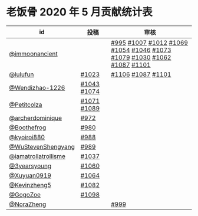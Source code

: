 # 老饭骨 2020 年 5 月贡献统计表

| id | 投稿 | 审核 |
| -- | --- | --- |
| [@immoonancient](https://github.com/immoonancient) | | [#995](/../../issues/995) [#1007](/../../issues/1007) [#1012](/../../issues/1012) [#1069](/../../issues/1069) [#1054](/../../issues/1054) [#1046](/../../issues/1046) [#1073](/../../issues/1073) [#1079](/../../issues/1079) [#1030](/../../issues/1030) [#1062](/../../issues/1062) [#1087](/../../issues/1087) [#1101](/../../issues/1101) |
| [@lulufun](https://github.com/lulufun) | [#1023](/../../issues/1023) | [#1106](/../../issues/1106) [#1087](/../../issues/1087) [#1101](/../../issues/1101) |
| [@Wendizhao-1226](https://github.com/Wendizhao-1226) | [#1043](/../../issues/1043) [#1074](/../../issues/1074) | |
| [@Petitcolza](https://github.com/Petitcolza) | [#1071](/../../issues/1071) [#1089](/../../issues/1089) | |
| [@archerdominique](https://github.com/archerdominique) | [#972](/../../issues/972) | |
| [@Boothefrog](https://github.com/Boothefrog) | [#980](/../../issues/980) | |
| [@kyoiroi880](https://github.com/kyoiroi880) | [#988](/../../issues/988) | |
| [@WuStevenShengyang](https://github.com/WuStevenShengyang) | [#989](/../../issues/989) | |
| [@iamatrollatrollisme](https://github.com/iamatrollatrollisme) | [#1037](/../../issues/1037) | |
| [@3yearsyoung](https://github.com/3yearsyoung) | [#1060](/../../issues/1060) | |
| [@Xuyuan0919](https://github.com/Xuyuan0919) | [#1064](/../../issues/1064) | |
| [@Kevinzheng5](https://github.com/Kevinzheng5) | [#1082](/../../issues/1082) | |
| [@GogoZoe](https://github.com/GogoZoe) | [#1098](/../../issues/1098) | |
| [@NoraZheng](https://github.com/NoraZheng) | | [#999](/../../issues/999) |